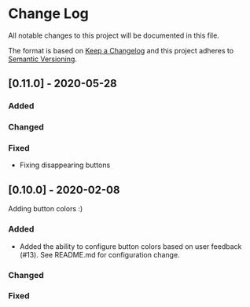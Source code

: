 # Change Log
All notable changes to this project will be documented in this file.
 
The format is based on [Keep a Changelog](http://keepachangelog.com/)
and this project adheres to [Semantic Versioning](http://semver.org/).

## [0.11.0] - 2020-05-28
 
### Added
 
### Changed
 
### Fixed
- Fixing disappearing buttons
 
## [0.10.0] - 2020-02-08
 
Adding button colors :)
 
### Added
- Added the ability to configure button colors based on user feedback (#13). See README.md for configuration change.
 
### Changed
 
### Fixed
 